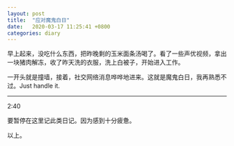 ```yaml
---
layout: post
title:  "应对魔鬼白日"
date:   2020-03-17 11:25:41 +0800
categories: diary
---
```


早上起来，没吃什么东西，把昨晚剩的玉米面条汤喝了。看了一些声优视频，拿出一块猪肉解冻，收了昨天洗的衣服，洗上白被子，开始进入工作。

一开头就是撞墙，接着，社交网络消息哗哗地进来。这就是魔鬼白日，我再熟悉不过。Just handle it.

----

2:40

要暂停在这里记此类日记。因为感到十分疲惫。

以上。
